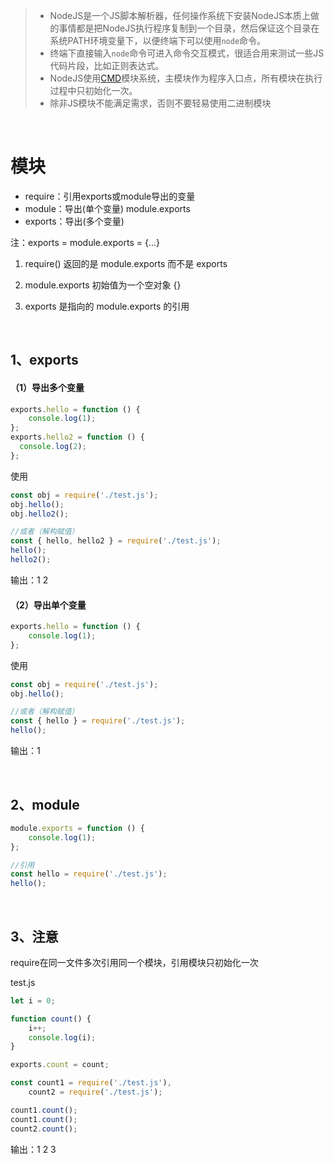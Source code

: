 >- NodeJS是一个JS脚本解析器，任何操作系统下安装NodeJS本质上做的事情都是把NodeJS执行程序复制到一个目录，然后保证这个目录在系统PATH环境变量下，以便终端下可以使用`node`命令。
>- 终端下直接输入`node`命令可进入命令交互模式，很适合用来测试一些JS代码片段，比如正则表达式。
>- NodeJS使用[CMD](http://wiki.commonjs.org/)模块系统，主模块作为程序入口点，所有模块在执行过程中只初始化一次。
>- 除非JS模块不能满足需求，否则不要轻易使用二进制模块

<br>

# 模块


- require：引用exports或module导出的变量
- module：导出(单个变量)  module.exports
- exports：导出(多个变量)

注：exports = module.exports = {...}

1. require() 返回的是 module.exports 而不是 exports

2. module.exports 初始值为一个空对象 {}

3. exports 是指向的 module.exports 的引用


<br>

## 1、exports



#### （1）导出多个变量

```javascript
exports.hello = function () {
	console.log(1);
};
exports.hello2 = function () {
  console.log(2);
};
```

使用

```javascript
const obj = require('./test.js');
obj.hello();
obj.hello2();

//或者（解构赋值）
const { hello, hello2 } = require('./test.js');
hello();
hello2();
```

输出：1 2

#### （2）导出单个变量

```javascript
exports.hello = function () {
	console.log(1);
};
```

使用

```javascript
const obj = require('./test.js');
obj.hello();

//或者（解构赋值）
const { hello } = require('./test.js');
hello();
```

输出：1

<br>

## 2、module



```javascript
module.exports = function () {
    console.log(1);
};

//引用
const hello = require('./test.js');
hello();
```

<br>

## 3、注意
require在同一文件多次引用同一个模块，引用模块只初始化一次



test.js

```javascript
let i = 0;

function count() {
	i++;
	console.log(i);
}

exports.count = count;
```

```javascript
const count1 = require('./test.js'),
	count2 = require('./test.js');

count1.count();
count1.count();
count2.count();
```

输出：1 2 3
